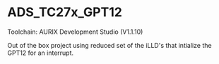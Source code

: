 # ADS_TC27x_GPT12
Toolchain: AURIX Development Studio (V1.1.10)

Out of the box project using reduced set of the iLLD's that intialize the GPT12 for an interrupt.
